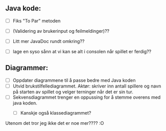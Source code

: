 
## Java kode:
- [ ] Fiks "To Par" metoden
- [ ] (Validering av brukerinput og feilmeldinger)??
- [ ] Litt mer JavaDoc rundt omkring??
- [ ] lage en syso sånn at vi kan se alt i consolen når spillet er ferdig??


## Diagrammer:
- [ ] Oppdater diagrammene til å passe bedre med Java koden
- [ ] Utvid brukstilfellediagrammet. Aktør: skriver inn antall spillere og navn på starten av spillet og velger terninger når det er sin tur.
- [ ] Sekvensdiagrammet trenger en oppussing for å stemme overens med java koden. 
  - [ ] Kanskje også klassediagrammet?


Utenom det tror jeg ikke det er noe mer???? :O

